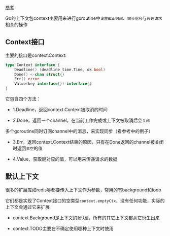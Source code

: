 [参考](https://draveness.me/golang/docs/part3-runtime/ch06-concurrency/golang-context/)

Go的上下文包context主要用来进行goroutine中`设置截止时间`、`同步信号`与`传递请求`相关的操作

## Context接口

主要的接口是context.Context:

```go
type Context interface {
	Deadline() (deadline time.Time, ok bool)
	Done() <-chan struct{}
	Err() error
	Value(key interface{}) interface{}
}
```

它包含四个方法：

- 1.Deadline，返回context.Context被取消的时间

- 2.Done，返回一个channel，在当前工作完成或上下文被取消后会`关闭`

多个goroutine同时订阅channel中的消息，来实现同步（看参考中的例子）

- 3.Err，返回context.Context结束的原因，只有在Done返回的channel被关闭时返回`非空`的值

- 4.Value，获取键对应的值，可以用来传递请求的数据

## 默认上下文

很多的扩展库如redis等都要传入上下文作为参数，常用的有background和todo

它们都是实现了Context接口的空类型`context.emptyCtx`，没有任何功能，实际的上下文会通过它来扩展

- context.Background是上下文的`默认值`，所有的其它上下文都从它衍生出来

- context.TODO主要在不确定使用哪种上下文时使用